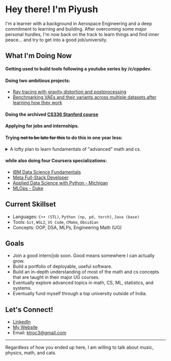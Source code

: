 <!--
**k-tro/k-tro** is a ✨ _special_ ✨ repository because its `README.md` (this file) appears on your GitHub profile.

Here are some ideas to get you started:

- 🔭 I’m currently working on ...
- 🌱 I’m currently learning ...
- 👯 I’m looking to collaborate on ...
- 🤔 I’m looking for help with ...
- 💬 Ask me about ...
- 📫 How to reach me: ...
- 😄 Pronouns: ...
- ⚡ Fun fact: ...
-->

# Hey there! I'm Piyush

I'm a learner with a background in Aerospace Engineering and a deep commitment to learning and building. After overcoming some major personal hurdles, I'm now back on the track to learn things and find inner peace... and try to get into a good job/university.

## What I'm Doing Now
#### Getting used to build tools following a youtube series by /c/cppdev.
#### Doing two ambitious projects:
- [Ray tracing with gravity distortion and postprocessing](https://github.com/k-tro/raytracer)
- [Benchmarking VAEs and their variants across multiple datasets after learning how they work](https://github.com/k-tro/VAE_and_beyond)

#### Doing the archived [CS336 Stanford course](https://stanford-cs336.github.io/spring2025/)

#### Applying for jobs and internships.
#### Trying ~~not to be late for this~~ to do this in one year less:
<details>
  <summary> A lofty plan to learn fundamentals of "advanced" math and cs. </summary>
  <img src = home_resources/long_term_plan.png alt="rough plan">
  The above is what GPT5 suggested to me when I told it what I want to do.
  Yes, I have been warned that the GPTs give unrealistic deadlines/timelines/workload. 
  But this order doesn't look too bad and I am not devoting my full time to what GPT5 told me.
</details>


#### while also doing four Coursera specializations:
- [IBM Data Science Fundamentals](https://www.coursera.org/specializations/data-science-fundamentals-python-sql)
- [Meta Full-Stack Developer](https://www.coursera.org/specializations/meta-full-stack-developer)
- [Applied Data Science with Python - Michigan](https://www.coursera.org/specializations/data-science-python)
- [MLOps - Duke](https://www.coursera.org/specializations/mlops-machine-learning-duke)


## Current Skillset
- Languages: `C++ (STL)`, `Python (np, pd, torch)`, `Java (base)`
- Tools: `Git`, `WSL2`, `VS Code`, `CMake`, `Obsidian`
- Concepts: OOP, DSA, MLPs, Engineering Math (UG)

## Goals
- Join a good intern/job soon. Good means somewhere I can actually grow.
- Build a portfolio of deployable, useful software.
- Build an in-depth understanding of most of the math and cs concepts that are taught in their major UG courses.
- Eventually explore advanced topics in math, CS, ML, statistics, and systems.
- Eventually fund myself through a top university outside of India.

## Let's Connect!
-  [LinkedIn](https://linkedin.com/in/ktroo)
-  [My Website](https://k-tro.github.io)
-  Email: ktroc3@gmail.com

---

Regardless of how you ended up here, I am willing to talk about music, physics, math, and cats. 
